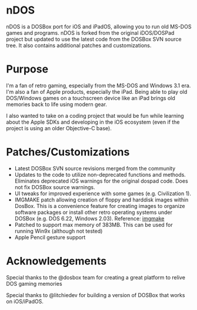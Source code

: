 nDOS
====
nDOS is a DOSBox port for iOS and iPadOS, allowing you to run old MS-DOS games and programs. nDOS is forked from the original iDOS/DOSPad project but updated to use the latest code from the DOSBox SVN source tree. It also contains additional patches and customizations. 

Purpose
====
I'm a fan of retro gaming, especially from the MS-DOS and Windows 3.1 era. I'm also a fan of Apple products, especially the iPad. Being able to play old DOS/Windows games on a touchscreen device like an iPad brings old memories back to life using modern gear. 

I also wanted to take on a coding project that would be fun while learning about the Apple SDKs and developing in the iOS ecosystem (even if the project is using an older Objective-C base).

Patches/Customizations
====
* Latest DOSBox SVN source revisions merged from the community
* Updates to the code to utilize non-deprecated functions and methods. Eliminates deprecated iOS warnings for the original dospad code. Does not fix DOSBox source warnings.
* UI tweaks for improved experience with some games (e.g. Civilization 1).
* IMGMAKE patch allowing creation of floppy and harddisk images within DosBox. This is a convenience feature for creating images to organize software packages or install other retro operating systems under DOSBox (e.g. DOS 6.22, Windows 2.03). Reference: [imgmake](https://www.vogons.org/viewtopic.php?t=19349)
* Patched to support max memory of 383MB. This can be used for running Win9x (although not tested)
* Apple Pencil gesture support

Acknowledgements
====
Special thanks to the @dosbox team for creating a great platform to relive DOS gaming memories

Special thanks to @litchiedev for building a version of DOSBox that works on iOS/iPadOS. 


